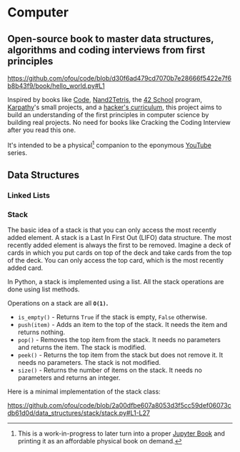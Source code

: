 # Computer

## Open-source book to master data structures, algorithms and coding interviews from first principles

<https://github.com/ofou/code/blob/d30f6ad479cd7070b7e28666f5422e7f6b8b43f9/book/hello_world.py#L1>

Inspired by books like [Code], [Nand2Tetris], the [42 School] program, [Karpathy]'s small projects, and a [hacker's curriculum], this project aims to build an understanding of the first principles in computer science by building real projects. No need for books like Cracking the Coding Interview after you read this one.

It's intended to be a physical[^1] companion to the eponymous [YouTube] series.

[Code]: https://www.charlespetzold.com/blog/2022/08/Code-2nd-Edition-Now-Available.html
[42 School]: https://42.fr/en/the-program/software-engineer-degree
[Nand2Tetris]: https://www.nand2tetris.org
[hacker's curriculum]: https://github.com/geohot/fromthetransistor
[Karpathy]: https://github.com/karpathy
[YouTube]: https://www.youtube.com/@omarnomad

[^1]: This is a work-in-progress to later turn into a proper [Jupyter Book](https://jupyterbook.org/en/stable/intro.html) and printing it as an affordable physical book on demand.

## Data Structures

### Linked Lists

### Stack

The basic idea of a stack is that you can only access the most recently added element. A stack is a Last In First Out (LIFO) data structure. The most recently added element is always the first to be removed. Imagine a deck of cards in which you put cards on top of the deck and take cards from the top of the deck. You can only access the top card, which is the most recently added card.

In Python, a stack is implemented using a list. All the stack operations are done using list methods.

Operations on a stack are all **`O(1)`.**


- `is_empty()` - Returns `True` if the stack is empty, `False` otherwise.
- `push(item)` - Adds an item to the top of the stack. It needs the item and returns nothing.
- `pop()` - Removes the top item from the stack. It needs no parameters and returns the item. The stack is modified.
- `peek()` - Returns the top item from the stack but does not remove it. It needs no parameters. The stack is not modified.
- `size()` - Returns the number of items on the stack. It needs no parameters and returns an integer.

Here is a minimal implementation of the stack class:

<https://github.com/ofou/code/blob/2a00dfbe607a8053d3f5cc59def06073cdb61d0d/data_structures/stack/stack.py#L1-L27>
